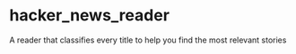 # hacker_news_reader
A reader that classifies every title to help you find the most relevant stories
